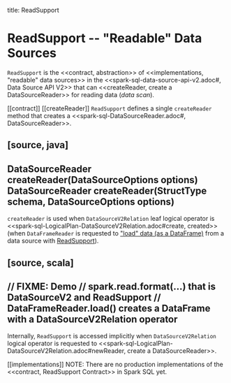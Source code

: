 title: ReadSupport

# ReadSupport -- "Readable" Data Sources

`ReadSupport` is the <<contract, abstraction>> of <<implementations, "readable" data sources>> in the <<spark-sql-data-source-api-v2.adoc#, Data Source API V2>> that can <<createReader, create a DataSourceReader>> for reading data (_data scan_).

[[contract]]
[[createReader]]
`ReadSupport` defines a single `createReader` method that creates a <<spark-sql-DataSourceReader.adoc#, DataSourceReader>>.

[source, java]
----
DataSourceReader createReader(DataSourceOptions options)
DataSourceReader createReader(StructType schema, DataSourceOptions options)
----

`createReader` is used when `DataSourceV2Relation` leaf logical operator is <<spark-sql-LogicalPlan-DataSourceV2Relation.adoc#create, created>> (when `DataFrameReader` is requested to ["load" data (as a DataFrame)](DataFrameReader.md#load) from a data source with [ReadSupport](spark-sql-ReadSupport.md)).

[source, scala]
----
// FIXME: Demo
// spark.read.format(...) that is DataSourceV2 and ReadSupport
// DataFrameReader.load() creates a DataFrame with a DataSourceV2Relation operator
----

Internally, `ReadSupport` is accessed implicitly when `DataSourceV2Relation` logical operator is requested to <<spark-sql-LogicalPlan-DataSourceV2Relation.adoc#newReader, create a DataSourceReader>>.

[[implementations]]
NOTE: There are no production implementations of the <<contract, ReadSupport Contract>> in Spark SQL yet.
